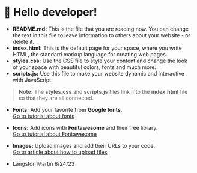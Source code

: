 # 👋 Hello developer!

- **README.md:** This is the file that you are reading now. You can change the text in this file to leave information to others about your website - or delete it.
- **index.html:** This is the default page for your space, where you write HTML, the standard markup language for creating web pages.
- **styles.css:** Use the CSS file to style your content and change the look of your space with beautiful colors, fonts and much more. 
- **scripts.js:** Use this file to make your website dynamic and interactive with JavaScript. 

> **Note:** The **styles.css** and **scripts.js** files link into the **index.html** file so that they are all connected.

- **Fonts:** Add your favorite from **Google fonts**.  
	[Go to tutorial about fonts](https://www.w3schools.com/w3css/w3css_fonts_google.asp)

- **Icons:** Add icons with **Fontawesome** and their free library.  
	[Go to tutorial about Fontawesome](https://www.w3schools.com/icons/fontawesome5_intro.asp)

- **Images:** Upload images and add their URLs to your code.  
	[Go to article about how to upload files](https://support.w3schools.com/hc/en-gb/articles/4410414928017) 
	







- Langston Martin 8/24/23
